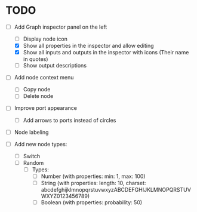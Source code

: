 # TODO

- [ ] Add Graph inspector panel on the left
  - [ ] Display node icon
  - [x] Show all properties in the inspector and allow editing
  - [x] Show all inputs and outputs in the inspector with icons (Their name in quotes)
  - [ ] Show output descriptions

- [ ] Add node context menu
  - [ ] Copy node
  - [ ] Delete node

- [ ] Improve port appearance
  - [ ] Add arrows to ports instead of circles

- [ ] Node labeling

- [ ] Add new node types:
  - [ ] Switch
  - [ ] Random
    - [ ] Types:
      - [ ] Number (with properties: min: 1, max: 100)
      - [ ] String (with properties: length: 10, charset: abcdefghijklmnopqrstuvwxyzABCDEFGHIJKLMNOPQRSTUVWXYZ0123456789)
      - [ ] Boolean (with properties: probability: 50)
